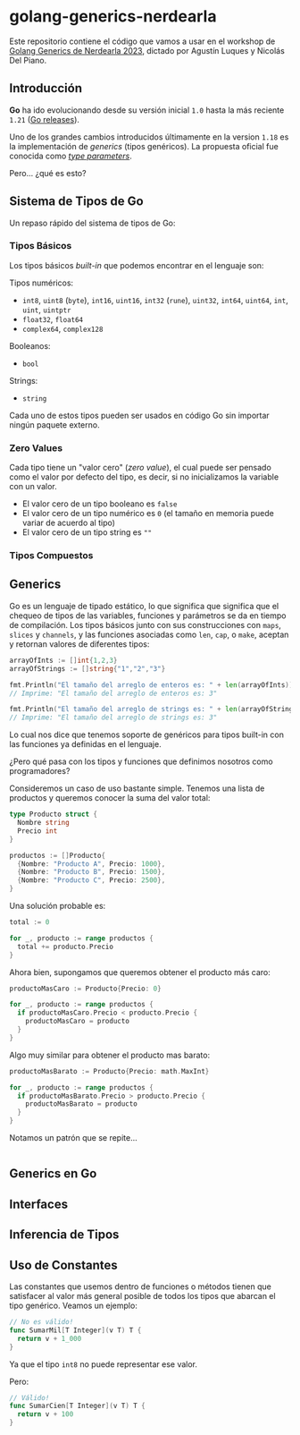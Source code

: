 # golang-generics-nerdearla

Este repositorio contiene el código que vamos a usar en el workshop de [Golang Generics de Nerdearla 2023](), dictado por Agustín Luques y Nicolás Del Piano.

## Introducción

**Go** ha ido evolucionando desde su versión inicial `1.0` hasta la más reciente `1.21` ([Go releases](https://go.dev/dl/)).

Uno de los grandes cambios introducidos últimamente en la version `1.18` es la implementación de _generics_ (tipos genéricos). La propuesta oficial fue conocida como [_type parameters_](https://go.googlesource.com/proposal/+/refs/heads/master/design/43651-type-parameters.md).

Pero... ¿qué es esto?

## Sistema de Tipos de Go

Un repaso rápido del sistema de tipos de Go:

### Tipos Básicos

Los tipos básicos _built-in_ que podemos encontrar en el lenguaje son:

Tipos numéricos:

- `int8`, `uint8` (`byte`), `int16`, `uint16`, `int32` (`rune`), `uint32`, `int64`, `uint64`, `int`, `uint`, `uintptr`
- `float32`, `float64`
- `complex64`, `complex128`

Booleanos:

- `bool`

Strings:

- `string`

Cada uno de estos tipos pueden ser usados en código Go sin importar ningún paquete externo.

### Zero Values

Cada tipo tiene un "valor cero" (_zero value_), el cual puede ser pensado como el valor por defecto del tipo, es decir, si no inicializamos la variable con un valor.

- El valor cero de un tipo booleano es `false`
- El valor cero de un tipo numérico es `0` (el tamaño en memoria puede variar de acuerdo al tipo)
- El valor cero de un tipo string es `""`

### Tipos Compuestos

## Generics

Go es un lenguaje de tipado estático, lo que significa que significa que el chequeo de tipos de las variables, funciones y parámetros se da en tiempo de compilación. Los tipos básicos junto con sus construcciones con `maps`, `slices` y `channels`, y las funciones asociadas como `len`, `cap`, o `make`, aceptan y retornan valores de diferentes tipos:

```go
arrayOfInts := []int{1,2,3}
arrayOfStrings := []string{"1","2","3"}

fmt.Println("El tamaño del arreglo de enteros es: " + len(arrayOfInts))
// Imprime: "El tamaño del arreglo de enteros es: 3"

fmt.Println("El tamaño del arreglo de strings es: " + len(arrayOfStrings))
// Imprime: "El tamaño del arreglo de strings es: 3"
```

Lo cual nos dice que tenemos soporte de genéricos para tipos built-in con las funciones ya definidas en el lenguaje.

¿Pero qué pasa con los tipos y funciones que definimos nosotros como programadores?

Consideremos un caso de uso bastante simple. Tenemos una lista de productos y queremos conocer la suma del valor total:

```go
type Producto struct {
  Nombre string
  Precio int
}

productos := []Producto{
  {Nombre: "Producto A", Precio: 1000},
  {Nombre: "Producto B", Precio: 1500},
  {Nombre: "Producto C", Precio: 2500},
}
```

Una solución probable es:

```go
total := 0

for _, producto := range productos {
  total += producto.Precio
}
```

Ahora bien, supongamos que queremos obtener el producto más caro:

```go
productoMasCaro := Producto{Precio: 0}

for _, producto := range productos {
  if productoMasCaro.Precio < producto.Precio {
    productoMasCaro = producto
  }
}
```

Algo muy similar para obtener el producto mas barato:

```go
productoMasBarato := Producto{Precio: math.MaxInt}

for _, producto := range productos {
  if productoMasBarato.Precio > producto.Precio {
    productoMasBarato = producto
  }
}
```

Notamos un patrón que se repite...

```go

```

## Generics en Go

## Interfaces

## Inferencia de Tipos

## Uso de Constantes

Las constantes que usemos dentro de funciones o métodos tienen que satisfacer al valor más general posible de todos los tipos que abarcan el tipo genérico. Veamos un ejemplo:

```go
// No es válido!
func SumarMil[T Integer](v T) T {
  return v + 1_000
}
```

Ya que el tipo `int8` no puede representar ese valor.

Pero:

```go
// Válido!
func SumarCien[T Integer](v T) T {
  return v + 100
}
```
